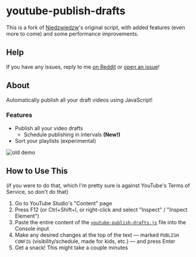 # youtube-publish-drafts

This is a fork of [Niedzwiedzw](https://github.com/Niedzwiedzw/youtube-publish-drafts)'s original script, with added features (even more to come) and some performance improvements. 

## Help
If you have any issues, reply to me [on Reddit](https://www.reddit.com/r/javascript/comments/kl0ffl/i_automated_youtubes_bulk_upload_publish_process/) or [open an issue](https://github.com/Th-Underscore/youtube-publish-drafts/issues)!

## About
Automatically publish all your draft videos using JavaScript!

### Features
- Publish all your video drafts
  - Schedule publishing in intervals **(New!)**
- Sort your playlists (experimental)

![old demo](youtube-publisher-demo.gif)

## How to Use This
(if you were to do that, which I'm pretty sure is against YouTube's Terms of Service, so don't do that)

1. Go to YouTube Studio's "Content"  page
2. Press F12 (or Ctrl+Shift+I, or right-click and select "Inspect" / "Inspect Element")
3. Paste the entire content of the [`youtube-publish-drafts.js`](https://raw.githubusercontent.com/Th-Underscore/youtube-publish-drafts/refs/heads/master/youtube-publish-drafts.js) file into the Console input
4. Make any desired changes at the top of the text — marked `PUBLISH CONFIG` (visibility/schedule, made for kids, etc.) — and press Enter
5. Get a snack! This might take a couple minutes